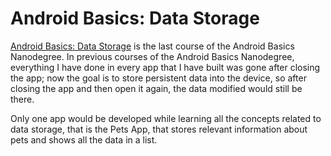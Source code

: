 # Android Basics: Data Storage
[Android Basics: Data Storage](https://www.udacity.com/course/android-basics-data-storage--ud845) is the last course of the Android Basics Nanodegree. In previous courses of the Android Basics Nanodegree, everything I have done in every app that I have built was gone after closing the app; now the goal is to store persistent data into the device, so after closing the app and then open it again, the data modified would still be there.

Only one app would be developed while learning all the concepts related to data storage, that is the Pets App, that stores relevant information about pets and shows all the data in a list.
